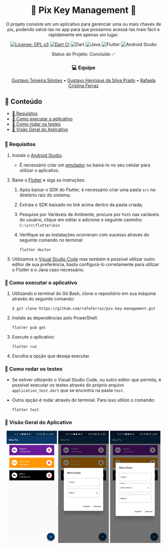 <h1 align="center">🔑 Pix Key Management 🔑</h1>
<p align="center">O projeto consiste em um aplicativo para gerenciar uma ou mais chaves de pix, podendo salvá-las no app para que possamos acessá-las mais fácil e rapidamente em apenas um lugar.</p>

<div align="center">

[![License: GPL v3](https://img.shields.io/badge/License-GPL%20v3-blue.svg)](https://www.gnu.org/licenses/gpl-3.0)
[![Dart CI](https://github.com/rafaferraz/pix-key-management/actions/workflows/dart.yml/badge.svg)](https://github.com/rafaferraz/pix-key-management/actions/workflows/dart.yml)
![Dart](https://img.shields.io/badge/dart-%230175C2.svg?style=flat&logo=dart&logoColor=white)
![Java](https://img.shields.io/badge/java-%23ED8B00.svg?style=flat&logo=java&logoColor=white)
![Flutter](https://img.shields.io/badge/Flutter-%2302569B.svg?style=flat&logo=Flutter&logoColor=white)
![Android Studio](https://img.shields.io/badge/Android%20Studio-3DDC84.svg?style=flat&logo=android-studio&logoColor=white)

Status do Projeto: Concluído ✅

</div>

<h3 align="center">💻 Equipe</h2>

<p align="center">
<a href="https://github.com/gustavosimoes">Gustavo Teixeira Simões</a> • <a href="https://github.com/guuhenrique">Gustavo Henrique da Silva Prado</a> • <a href="https://github.com/rafaferraz">Rafaela Cristina Ferraz</a>
</p>

## 📑 Conteúdo
- [🔧 Requisitos](#Requisitos)
- [🧩 Como executar o aplicativo](#Como-executar-o-aplicativo)
- [📀 Como rodar os testes](#Como-rodar-os-testes)
- [📸 Visão Geral do Aplicativo](#Visão-Geral-do-Aplicativo)

##
### 🔧 Requisitos
1. Instale o [Android Studio](https://developer.android.com/studio).
    - É necessário criar um [emulador](https://www.youtube.com/watch?v=xSC8j3gl7xM) ou baixá-lo no seu celular para utilizar o aplicativo.

2. Baixe o [Flutter](https://flutter.dev/docs/get-started/install) e siga as instruções:<br>
    1. Após baixar o SDK do Flutter, é necessário criar uma pasta `src` no diretório raiz do sistema;

    2. Extraia o SDK baixado no link acima dentro da pasta criada;
    
    3. Pesquise por Variáveis de Ambiente, procure por `Path` nas variáveis do usuário, clique em editar e adicione o seguinte caminho:
    `C:\src\flutter\bin`
    
    4. Verifique se as instalações ocorreram com sucesso através do seguinte comando no terminal:
        ```
        flutter doctor
        ```

3. Utilizamos o [Visual Studio Code](https://code.visualstudio.com/) mas também é possível utilizar outro editor de sua preferência, basta configurá-lo corretamente para utilizar o Flutter e o Java caso necessário.
    
### 🧩 Como executar o aplicativo
1. Utilizando o terminal do Git Bash, clone o repositório em sua máquina através do seguinte comando:
    ```
    $ git clone https://github.com/rafaferraz/pix-key-management.git
    ```
2. Instale as dependências pelo PowerShell:
    ```
    flutter pub get
    ```
3. Execute o aplicativo:
    ```
    flutter run
    ```
4. Escolha a opção que deseja executar.

### 📀 Como rodar os testes
- Se estiver utlizando o Visual Studio Code, ou outro editor que permita, é possível executar os testes através do próprio arquivo `application_test.dart` que se encontra na pasta `test`.

- Outra opção é rodar através do terminal. Para isso utilize o comando:
    ```
    flutter test
    ```

### 📸 Visão Geral do Aplicativo

<div align="center">
<img width="32%" height="32%" src="images/Image1.jpg?raw=true"> <img width="32%" height="32%" src="images/Image2.jpg?raw=true"> <img width="32%" height="32%" src="images/Image3.jpg?raw=true"> 
</div>
